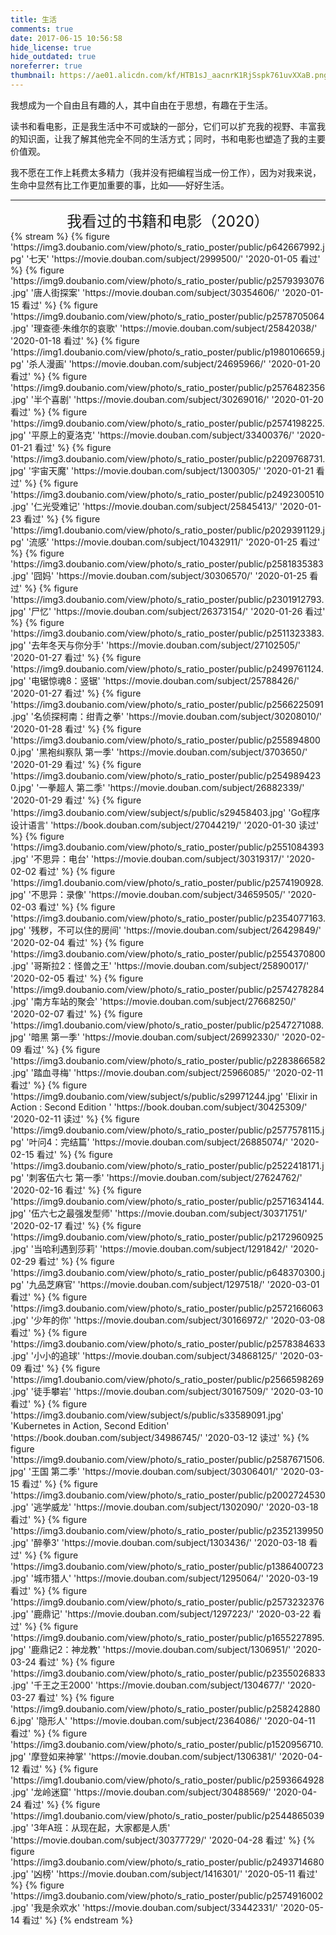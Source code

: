 ```yaml
---
title: 生活
comments: true
date: 2017-06-15 10:56:58
hide_license: true
hide_outdated: true
noreferrer: true
thumbnail: https://ae01.alicdn.com/kf/HTB1sJ_aacnrK1RjSspk761uvXXaB.png
---
```


我想成为一个自由且有趣的人，其中自由在于思想，有趣在于生活。

读书和看电影，正是我生活中不可或缺的一部分，它们可以扩充我的视野、丰富我的知识面，让我了解其他完全不同的生活方式；同时，书和电影也塑造了我的主要价值观。

我不愿在工作上耗费太多精力（我并没有把编程当成一份工作），因为对我来说，生命中显然有比工作更加重要的事，比如——好好生活。

---
<center><font size=5>我看过的书籍和电影（2020）</font></center>
{% stream %}
{% figure 'https://img3.doubanio.com/view/photo/s_ratio_poster/public/p642667992.jpg' '七天' 'https://movie.douban.com/subject/2999500/' '2020-01-05 看过' %}
{% figure 'https://img9.doubanio.com/view/photo/s_ratio_poster/public/p2579393076.jpg' '唐人街探案' 'https://movie.douban.com/subject/30354606/' '2020-01-15 看过' %}
{% figure 'https://img9.doubanio.com/view/photo/s_ratio_poster/public/p2578705064.jpg' '理查德·朱维尔的哀歌' 'https://movie.douban.com/subject/25842038/' '2020-01-18 看过' %}
{% figure 'https://img1.doubanio.com/view/photo/s_ratio_poster/public/p1980106659.jpg' '杀人漫画' 'https://movie.douban.com/subject/24695966/' '2020-01-20 看过' %}
{% figure 'https://img9.doubanio.com/view/photo/s_ratio_poster/public/p2576482356.jpg' '半个喜剧' 'https://movie.douban.com/subject/30269016/' '2020-01-20 看过' %}
{% figure 'https://img9.doubanio.com/view/photo/s_ratio_poster/public/p2574198225.jpg' '平原上的夏洛克' 'https://movie.douban.com/subject/33400376/' '2020-01-21 看过' %}
{% figure 'https://img3.doubanio.com/view/photo/s_ratio_poster/public/p2209768731.jpg' '宇宙天魔' 'https://movie.douban.com/subject/1300305/' '2020-01-21 看过' %}
{% figure 'https://img3.doubanio.com/view/photo/s_ratio_poster/public/p2492300510.jpg' '仁光受难记' 'https://movie.douban.com/subject/25845413/' '2020-01-23 看过' %}
{% figure 'https://img1.doubanio.com/view/photo/s_ratio_poster/public/p2029391129.jpg' '流感' 'https://movie.douban.com/subject/10432911/' '2020-01-25 看过' %}
{% figure 'https://img3.doubanio.com/view/photo/s_ratio_poster/public/p2581835383.jpg' '囧妈' 'https://movie.douban.com/subject/30306570/' '2020-01-25 看过' %}
{% figure 'https://img3.doubanio.com/view/photo/s_ratio_poster/public/p2301912793.jpg' '尸忆' 'https://movie.douban.com/subject/26373154/' '2020-01-26 看过' %}
{% figure 'https://img3.doubanio.com/view/photo/s_ratio_poster/public/p2511323383.jpg' '去年冬天与你分手' 'https://movie.douban.com/subject/27102505/' '2020-01-27 看过' %}
{% figure 'https://img9.doubanio.com/view/photo/s_ratio_poster/public/p2499761124.jpg' '电锯惊魂8：竖锯' 'https://movie.douban.com/subject/25788426/' '2020-01-27 看过' %}
{% figure 'https://img3.doubanio.com/view/photo/s_ratio_poster/public/p2566225091.jpg' '名侦探柯南：绀青之拳' 'https://movie.douban.com/subject/30208010/' '2020-01-28 看过' %}
{% figure 'https://img3.doubanio.com/view/photo/s_ratio_poster/public/p2558948000.jpg' '黑袍纠察队 第一季' 'https://movie.douban.com/subject/3703650/' '2020-01-29 看过' %}
{% figure 'https://img3.doubanio.com/view/photo/s_ratio_poster/public/p2549894230.jpg' '一拳超人 第二季' 'https://movie.douban.com/subject/26882339/' '2020-01-29 看过' %}
{% figure 'https://img3.doubanio.com/view/subject/s/public/s29458403.jpg' 'Go程序设计语言' 'https://book.douban.com/subject/27044219/' '2020-01-30 读过' %}
{% figure 'https://img3.doubanio.com/view/photo/s_ratio_poster/public/p2551084393.jpg' '不思异：电台' 'https://movie.douban.com/subject/30319317/' '2020-02-02 看过' %}
{% figure 'https://img1.doubanio.com/view/photo/s_ratio_poster/public/p2574190928.jpg' '不思异：录像' 'https://movie.douban.com/subject/34659505/' '2020-02-03 看过' %}
{% figure 'https://img3.doubanio.com/view/photo/s_ratio_poster/public/p2354077163.jpg' '残秽，不可以住的房间' 'https://movie.douban.com/subject/26429849/' '2020-02-04 看过' %}
{% figure 'https://img3.doubanio.com/view/photo/s_ratio_poster/public/p2554370800.jpg' '哥斯拉2：怪兽之王' 'https://movie.douban.com/subject/25890017/' '2020-02-05 看过' %}
{% figure 'https://img9.doubanio.com/view/photo/s_ratio_poster/public/p2574278284.jpg' '南方车站的聚会' 'https://movie.douban.com/subject/27668250/' '2020-02-07 看过' %}
{% figure 'https://img1.doubanio.com/view/photo/s_ratio_poster/public/p2547271088.jpg' '暗黑 第一季' 'https://movie.douban.com/subject/26992330/' '2020-02-09 看过' %}
{% figure 'https://img3.doubanio.com/view/photo/s_ratio_poster/public/p2283866582.jpg' '踏血寻梅' 'https://movie.douban.com/subject/25966085/' '2020-02-11 看过' %}
{% figure 'https://img9.doubanio.com/view/subject/s/public/s29971244.jpg' 'Elixir in Action : Second Edition ' 'https://book.douban.com/subject/30425309/' '2020-02-11 读过' %}
{% figure 'https://img9.doubanio.com/view/photo/s_ratio_poster/public/p2577578115.jpg' '叶问4：完结篇' 'https://movie.douban.com/subject/26885074/' '2020-02-15 看过' %}
{% figure 'https://img3.doubanio.com/view/photo/s_ratio_poster/public/p2522418171.jpg' '刺客伍六七 第一季' 'https://movie.douban.com/subject/27624762/' '2020-02-16 看过' %}
{% figure 'https://img9.doubanio.com/view/photo/s_ratio_poster/public/p2571634144.jpg' '伍六七之最强发型师' 'https://movie.douban.com/subject/30371751/' '2020-02-17 看过' %}
{% figure 'https://img9.doubanio.com/view/photo/s_ratio_poster/public/p2172960925.jpg' '当哈利遇到莎莉' 'https://movie.douban.com/subject/1291842/' '2020-02-29 看过' %}
{% figure 'https://img3.doubanio.com/view/photo/s_ratio_poster/public/p648370300.jpg' '九品芝麻官' 'https://movie.douban.com/subject/1297518/' '2020-03-01 看过' %}
{% figure 'https://img3.doubanio.com/view/photo/s_ratio_poster/public/p2572166063.jpg' '少年的你' 'https://movie.douban.com/subject/30166972/' '2020-03-08 看过' %}
{% figure 'https://img3.doubanio.com/view/photo/s_ratio_poster/public/p2578384633.jpg' '小小的追球' 'https://movie.douban.com/subject/34868125/' '2020-03-09 看过' %}
{% figure 'https://img1.doubanio.com/view/photo/s_ratio_poster/public/p2566598269.jpg' '徒手攀岩' 'https://movie.douban.com/subject/30167509/' '2020-03-10 看过' %}
{% figure 'https://img3.doubanio.com/view/subject/s/public/s33589091.jpg' 'Kubernetes in Action, Second Edition' 'https://book.douban.com/subject/34986745/' '2020-03-12 读过' %}
{% figure 'https://img9.doubanio.com/view/photo/s_ratio_poster/public/p2587671506.jpg' '王国 第二季' 'https://movie.douban.com/subject/30306401/' '2020-03-15 看过' %}
{% figure 'https://img3.doubanio.com/view/photo/s_ratio_poster/public/p2002724530.jpg' '逃学威龙' 'https://movie.douban.com/subject/1302090/' '2020-03-18 看过' %}
{% figure 'https://img3.doubanio.com/view/photo/s_ratio_poster/public/p2352139950.jpg' '醉拳3' 'https://movie.douban.com/subject/1303436/' '2020-03-18 看过' %}
{% figure 'https://img3.doubanio.com/view/photo/s_ratio_poster/public/p1386400723.jpg' '城市猎人' 'https://movie.douban.com/subject/1295064/' '2020-03-19 看过' %}
{% figure 'https://img9.doubanio.com/view/photo/s_ratio_poster/public/p2573232376.jpg' '鹿鼎记' 'https://movie.douban.com/subject/1297223/' '2020-03-22 看过' %}
{% figure 'https://img9.doubanio.com/view/photo/s_ratio_poster/public/p1655227895.jpg' '鹿鼎记2：神龙教' 'https://movie.douban.com/subject/1306951/' '2020-03-24 看过' %}
{% figure 'https://img3.doubanio.com/view/photo/s_ratio_poster/public/p2355026833.jpg' '千王之王2000' 'https://movie.douban.com/subject/1304677/' '2020-03-27 看过' %}
{% figure 'https://img9.doubanio.com/view/photo/s_ratio_poster/public/p2582428806.jpg' '隐形人' 'https://movie.douban.com/subject/2364086/' '2020-04-11 看过' %}
{% figure 'https://img3.doubanio.com/view/photo/s_ratio_poster/public/p1520956710.jpg' '摩登如来神掌' 'https://movie.douban.com/subject/1306381/' '2020-04-12 看过' %}
{% figure 'https://img1.doubanio.com/view/photo/s_ratio_poster/public/p2593664928.jpg' '龙岭迷窟' 'https://movie.douban.com/subject/30488569/' '2020-04-24 看过' %}
{% figure 'https://img1.doubanio.com/view/photo/s_ratio_poster/public/p2544865039.jpg' '3年A班：从现在起，大家都是人质' 'https://movie.douban.com/subject/30377729/' '2020-04-28 看过' %}
{% figure 'https://img3.doubanio.com/view/photo/s_ratio_poster/public/p2493714680.jpg' '凶榜' 'https://movie.douban.com/subject/1416301/' '2020-05-11 看过' %}
{% figure 'https://img3.doubanio.com/view/photo/s_ratio_poster/public/p2574916002.jpg' '我是余欢水' 'https://movie.douban.com/subject/33442331/' '2020-05-14 看过' %}
{% endstream %}
